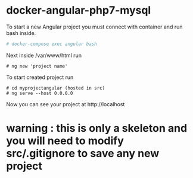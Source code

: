 # docker-angular-php7-mysql

To start a new Angular project you must connect with container and run bash inside.
```sh
# docker-compose exec angular bash
```

Next inside /var/www/html run
```
# ng new 'project name'
```

To start created project run
```
# cd myprojectangular (hosted in src)
# ng serve --host 0.0.0.0
```

Now you can see your project at http://localhost

# warning : this is only a skeleton and you will need to modify src/.gitignore to save any new project
